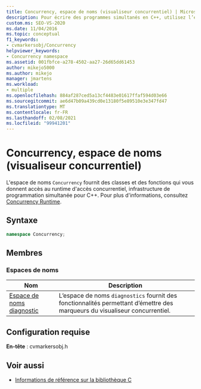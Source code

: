 ```yaml
---
title: Concurrency, espace de noms (visualiseur concurrentiel) | Microsoft Docs
description: Pour écrire des programmes simultanés en C++, utilisez l’espace de noms d’accès concurrentiel, qui permet d’accéder au runtime d’accès concurrentiel, une infrastructure d’accès concurrentiel pour C++.
custom.ms: SEO-VS-2020
ms.date: 11/04/2016
ms.topic: conceptual
f1_keywords:
- cvmarkersobj/Concurrency
helpviewer_keywords:
- Concurrency namespace
ms.assetid: 001fbfce-a278-4502-aa27-26d65dd61453
author: mikejo5000
ms.author: mikejo
manager: jmartens
ms.workload:
- multiple
ms.openlocfilehash: 884af287ced5a13cf4483e01617ffaf594d03e66
ms.sourcegitcommit: ae6d47b09a439cd0e13180f5e89510e3e347fd47
ms.translationtype: MT
ms.contentlocale: fr-FR
ms.lasthandoff: 02/08/2021
ms.locfileid: "99941201"
---
```

# <a name="concurrency-namespace-concurrency-visualizer"></a>Concurrency, espace de noms (visualiseur concurrentiel)
L'espace de noms `Concurrency` fournit des classes et des fonctions qui vous donnent accès au runtime d'accès concurrentiel, infrastructure de programmation simultanée pour C++. Pour plus d'informations, consultez [Concurrency Runtime](/cpp/parallel/concrt/concurrency-runtime).

## <a name="syntax"></a>Syntaxe

```cpp
namespace Concurrency;
```

## <a name="members"></a>Membres

### <a name="namespaces"></a>Espaces de noms

|Nom|Description|
|----------|-----------------|
|[Espace de noms diagnostic](../profiling/diagnostic-namespace.md)|L’espace de noms `diagnostics` fournit des fonctionnalités permettant d’émettre des marqueurs du visualiseur concurrentiel.|

## <a name="requirements"></a>Configuration requise
 **En-tête** : cvmarkersobj.h

## <a name="see-also"></a>Voir aussi
- [Informations de référence sur la bibliothèque C](../profiling/c-library-reference.md)